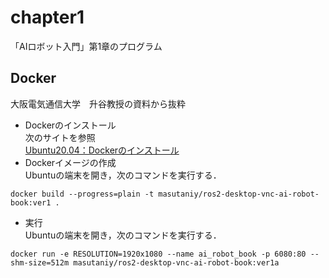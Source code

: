 # chapter1
「AIロボット入門」第1章のプログラム

## Docker 
大阪電気通信大学　升谷教授の資料から抜粋  
- Dockerのインストール  
次のサイトを参照  
[Ubuntu20.04：Dockerのインストール](https://demura.net/misc/21830.html)   
- Dockerイメージの作成  
Ubuntuの端末を開き，次のコマンドを実行する．      
```
docker build --progress=plain -t masutaniy/ros2-desktop-vnc-ai-robot-book:ver1 .
```
- 実行  
Ubuntuの端末を開き，次のコマンドを実行する．      
```
docker run -e RESOLUTION=1920x1080 --name ai_robot_book -p 6080:80 --shm-size=512m masutaniy/ros2-desktop-vnc-ai-robot-book:ver1a
```
